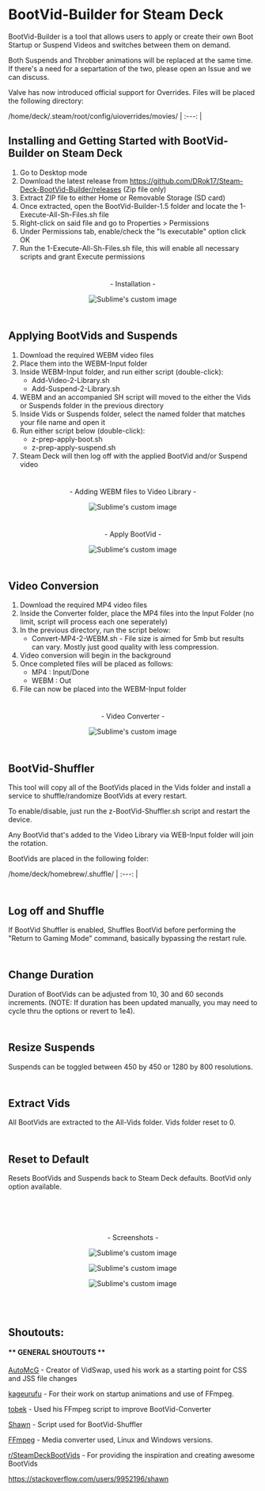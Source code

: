 # BootVid-Builder for Steam Deck

BootVid-Builder is a tool that allows users to apply or create their own Boot Startup or Suspend Videos and switches between them on demand.

Both Suspends and Throbber animations will be replaced at the same time. If there's a need for a separtation of the two, please open an Issue and we can discuss.

Valve has now introduced official support for Overrides. Files will be placed the following directory:

/home/deck/.steam/root/config/uioverrides/movies/
| :---: |

## Installing and Getting Started with BootVid-Builder on Steam Deck
1) Go to Desktop mode
2) Download the latest release from https://github.com/DRok17/Steam-Deck-BootVid-Builder/releases (Zip file only)
3) Extract ZIP file to either Home or Removable Storage (SD card)
4) Once extracted, open the BootVid-Builder-1.5 folder and locate the 1-Execute-All-Sh-Files.sh file
5) Right-click on said file and go to Properties > Permissions
6) Under Permissions tab, enable/check the "Is executable" option click OK
7) Run the 1-Execute-All-Sh-Files.sh file, this will enable all necessary scripts and grant Execute permissions

<!-- Spacer -->
<p align="center">
  <img width="10" height="10" src="https://user-images.githubusercontent.com/81541725/168428087-611fe26a-aeb0-4617-98d7-9a239ea716d8.png">
</p>

<!-- Center Text -->
<p align="center">
- Installation -
</p>

<!-- MB Menu -->
<p align="center">
  <img src="https://user-images.githubusercontent.com/81541725/194443084-d3d63c17-2bfe-40ab-a678-9d29e9c90736.gif?raw=true" alt="Sublime's custom image"/>
</p>

<!-- Spacer -->
<p align="center">
  <img width="10" height="10" src="https://user-images.githubusercontent.com/81541725/168428087-611fe26a-aeb0-4617-98d7-9a239ea716d8.png">
</p>

## Applying BootVids and Suspends
1) Download the required WEBM video files
2) Place them into the WEBM-Input folder
3) Inside WEBM-Input folder, and run either script (double-click):
    - Add-Video-2-Library.sh
    - Add-Suspend-2-Library.sh
4) WEBM and an accompanied SH script will moved to the either the Vids or Suspends folder in the previous directory
5) Inside Vids or Suspends folder, select the named folder that matches your file name and open it
6) Run either script below (double-click):
    - z-prep-apply-boot.sh
    - z-prep-apply-suspend.sh
7) Steam Deck will then log off with the applied BootVid and/or Suspend video

<!-- Spacer -->
<p align="center">
  <img width="10" height="10" src="https://user-images.githubusercontent.com/81541725/168428087-611fe26a-aeb0-4617-98d7-9a239ea716d8.png">
</p>

<!-- Center Text -->
<p align="center">
- Adding WEBM files to Video Library -
</p>

<!-- MB Menu -->
<p align="center">
  <img src="https://user-images.githubusercontent.com/81541725/193354746-28745938-4723-477f-84ce-0d414eff12eb.gif?raw=true" alt="Sublime's custom image"/>
</p>
<!-- Spacer -->
<p align="center">
  <img width="10" height="10" src="https://user-images.githubusercontent.com/81541725/168428087-611fe26a-aeb0-4617-98d7-9a239ea716d8.png">
</p>

<!-- Center Text -->
<p align="center">
- Apply BootVid -
</p>
<!-- MB Menu -->
<p align="center">
  <img src="https://user-images.githubusercontent.com/81541725/193355518-d2336c68-764a-45b1-8019-72ac7b594c87.gif?raw=true" alt="Sublime's custom image"/>
</p>

<!-- Spacer -->
<p align="center">
  <img width="10" height="10" src="https://user-images.githubusercontent.com/81541725/168428087-611fe26a-aeb0-4617-98d7-9a239ea716d8.png">
</p>

## Video Conversion
1) Download the required MP4 video files
2) Inside the Converter folder, place the MP4 files into the Input Folder (no limit, script will process each one seperately)
3) In the previous directory, run the script below:
   - Convert-MP4-2-WEBM.sh - File size is aimed for 5mb but results can vary. Mostly just good quality with less compression.
4) Video conversion will begin in the background
5) Once completed files will be placed as follows:
   - MP4 : Input/Done
   - WEBM : Out
6) File can now be placed into the WEBM-Input folder

<!-- Spacer -->
<p align="center">
  <img width="10" height="10" src="https://user-images.githubusercontent.com/81541725/168428087-611fe26a-aeb0-4617-98d7-9a239ea716d8.png">
</p>

<!-- Center Text -->
<p align="center">
- Video Converter -
</p>

<!-- MB Menu -->
<p align="center">
  <img src="https://user-images.githubusercontent.com/81541725/193466655-e063eca8-53be-4028-b65c-84936b3353d5.gif?raw=true" alt="Sublime's custom image"/>
</p>
<!-- Spacer -->
<p align="center">
  <img width="10" height="10" src="https://user-images.githubusercontent.com/81541725/168428087-611fe26a-aeb0-4617-98d7-9a239ea716d8.png">
</p>




## BootVid-Shuffler

This tool will copy all of the BootVids placed in the Vids folder and install a service to shuffle/randomize BootVids at every restart.

To enable/disable, just run the z-BootVid-Shuffler.sh script and restart the device.

Any BootVid that's added to the Video Library via WEB-Input folder will join the rotation.

BootVids are placed in the following folder:

/home/deck/homebrew/.shuffle/
| :---: |

<!-- Spacer -->
<p align="center">
  <img width="10" height="10" src="https://user-images.githubusercontent.com/81541725/168428087-611fe26a-aeb0-4617-98d7-9a239ea716d8.png">
</p>


## Log off and Shuffle

If BootVid Shuffler is enabled, Shuffles BootVid before performing the "Return to Gaming Mode" command, basically bypassing the restart rule.

<!-- Spacer -->
<p align="center">
  <img width="10" height="10" src="https://user-images.githubusercontent.com/81541725/168428087-611fe26a-aeb0-4617-98d7-9a239ea716d8.png">
</p>

## Change Duration

Duration of BootVids can be adjusted from 10, 30 and 60 seconds increments. (NOTE: If duration has been updated manually, you may need to cycle thru the options or revert to 1e4).

<!-- Spacer -->
<p align="center">
  <img width="10" height="10" src="https://user-images.githubusercontent.com/81541725/168428087-611fe26a-aeb0-4617-98d7-9a239ea716d8.png">
</p>

## Resize Suspends

Suspends can be toggled between 450 by 450 or 1280 by 800 resolutions.

<!-- Spacer -->
<p align="center">
  <img width="10" height="10" src="https://user-images.githubusercontent.com/81541725/168428087-611fe26a-aeb0-4617-98d7-9a239ea716d8.png">
</p>

## Extract Vids

All BootVids are extracted to the All-Vids folder. Vids folder reset to 0.
<!-- Spacer -->
<p align="center">
  <img width="10" height="10" src="https://user-images.githubusercontent.com/81541725/168428087-611fe26a-aeb0-4617-98d7-9a239ea716d8.png">
</p>

## Reset to Default

Resets BootVids and Suspends back to Steam Deck defaults. BootVid only option available.

<!-- Spacer -->
<p align="center">
  <img width="10" height="10" src="https://user-images.githubusercontent.com/81541725/168428087-611fe26a-aeb0-4617-98d7-9a239ea716d8.png">
</p>



<!-- Spacer -->
<p align="center">
  <img width="10" height="10" src="https://user-images.githubusercontent.com/81541725/168428087-611fe26a-aeb0-4617-98d7-9a239ea716d8.png">
</p>

 <!--
#### Supported File Types:

| Video Files  |
| :---: |
| .mp4  | 
| .webm  | 
<!--
-->

<!-- Spacer -->
<p align="center">
  <img width="10" height="10" src="https://user-images.githubusercontent.com/81541725/168428087-611fe26a-aeb0-4617-98d7-9a239ea716d8.png">
</p>

<!-- Center Text -->
<p align="center">
- Screenshots -
</p>

<!-- MB Menu -->
<p align="center">
  <img src="https://user-images.githubusercontent.com/81541725/193352170-9c1140e2-00b4-4d01-a857-91028b62ab40.png?raw=true" alt="Sublime's custom image"/>
</p>

<!-- MB Menu -->
<p align="center">
  <img src="https://user-images.githubusercontent.com/81541725/193352647-99523ee7-843d-4dfd-a873-b9a8c243281e.png?raw=true" alt="Sublime's custom image"/>
</p>

<!-- MB Menu -->
<p align="center">
  <img src="https://user-images.githubusercontent.com/81541725/193466812-91be4052-3304-41d6-b1bf-16fe2333e93d.png?raw=true" alt="Sublime's custom image"/>
</p>


<!-- Spacer -->
<p align="center">
  <img width="10" height="10" src="https://user-images.githubusercontent.com/81541725/168428087-611fe26a-aeb0-4617-98d7-9a239ea716d8.png">
</p>

<!-- 

#### Additional Features:

Reset-2-Default - Resets your Steam Deck library.css and library.js files back to default

Extract-Vids - Allows Users to extract all WEBM files from the Vids folder for storage purposes or to reprocess them.

Add Non-Steam Game Icons - Add movefiles.sh or z-Reset-2-Default.sh to the home screen. Allows users to re-apply the last custom BootVid or reset back to default.
-->
<!-- MB Menu -->
<!-- <p align="center">
  <img src="https://user-images.githubusercontent.com/81541725/193622598-906d4a03-1f12-428e-87a6-7bd4c9eb2765.png?raw=true" alt="Sublime's custom image"/>
</p>
-->


<!-- <p align="center">
  <img src="https://user-images.githubusercontent.com/81541725/124930830-a8e90580-dfcf-11eb-980b-999fe3a546bc.png?raw=true" alt="RetroBuilder"/>
</p>
-->





<!-- Spacer -->
<p align="center">
  <img width="10" height="10" src="https://user-images.githubusercontent.com/81541725/168428087-611fe26a-aeb0-4617-98d7-9a239ea716d8.png">
</p>


## Shoutouts:

#### ** GENERAL SHOUTOUTS **

[AutoMcG](https://github.com/AutoMcG/steamdeck_tools) - Creator of VidSwap, used his work as a starting point for CSS and JSS file changes

[kageurufu](https://github.com/kageurufu/steamdeck_startup_animations) - For their work on startup animations and use of FFmpeg.

[tobek](https://unix.stackexchange.com/a/598360) - Used his FFmpeg script to improve BootVid-Converter

[Shawn](https://stackoverflow.com/users/9952196/shawn) - Script used for BootVid-Shuffler

[FFmpeg](https://ffmpeg.org/) - Media converter used, Linux and Windows versions.

[r/SteamDeckBootVids](https://www.reddit.com/r/SteamDeckBootVids/) - For providing the inspiration and creating awesome BootVids

https://stackoverflow.com/users/9952196/shawn

